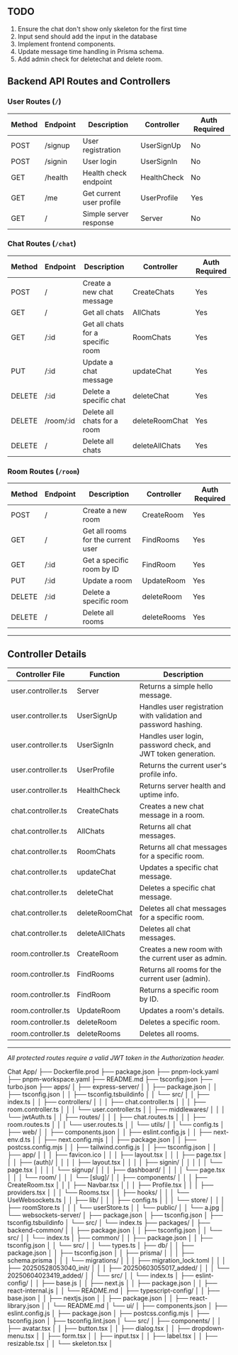 ## TODO

1. Ensure the chat don't show only skeleton for the first time
2. Input send should add the input in the database
3. Implement frontend components.
4. Update message time handling in Prisma schema.
5. Add admin check for deletechat and delete room.

## Backend API Routes and Controllers

### User Routes (`/`)
| Method | Endpoint      | Description                              | Controller    | Auth Required |
|--------|--------------|------------------------------------------|--------------|--------------|
| POST   | /signup      | User registration                        | UserSignUp    | No           |
| POST   | /signin      | User login                               | UserSignIn    | No           |
| GET    | /health      | Health check endpoint                     | HealthCheck   | No           |
| GET    | /me          | Get current user profile                  | UserProfile   | Yes          |
| GET    | /            | Simple server response                    | Server        | No           |

### Chat Routes (`/chat`)
| Method | Endpoint         | Description                                 | Controller       | Auth Required |
|--------|------------------|---------------------------------------------|------------------|--------------|
| POST   | /                | Create a new chat message                    | CreateChats      | Yes          |
| GET    | /                | Get all chats                               | AllChats         | Yes          |
| GET    | /:id             | Get all chats for a specific room            | RoomChats        | Yes          |
| PUT    | /:id             | Update a chat message                        | updateChat       | Yes          |
| DELETE | /:id             | Delete a specific chat                       | deleteChat       | Yes          |
| DELETE | /room/:id        | Delete all chats for a room                  | deleteRoomChat   | Yes          |
| DELETE | /                | Delete all chats                             | deleteAllChats   | Yes          |

### Room Routes (`/room`)
| Method | Endpoint   | Description                                 | Controller    | Auth Required |
|--------|------------|---------------------------------------------|--------------|--------------|
| POST   | /          | Create a new room                           | CreateRoom    | Yes          |
| GET    | /          | Get all rooms for the current user           | FindRooms     | Yes          |
| GET    | /:id       | Get a specific room by ID                    | FindRoom      | Yes          |
| PUT    | /:id       | Update a room                                | UpdateRoom    | Yes          |
| DELETE | /:id       | Delete a specific room                       | deleteRoom    | Yes          |
| DELETE | /          | Delete all rooms                             | deleteRooms   | Yes          |

---

## Controller Details

| Controller File         | Function         | Description                                      |
|------------------------|------------------|--------------------------------------------------|
| user.controller.ts     | Server           | Returns a simple hello message.                  |
| user.controller.ts     | UserSignUp       | Handles user registration with validation and password hashing. |
| user.controller.ts     | UserSignIn       | Handles user login, password check, and JWT token generation. |
| user.controller.ts     | UserProfile      | Returns the current user's profile info.         |
| user.controller.ts     | HealthCheck      | Returns server health and uptime info.           |
| chat.controller.ts     | CreateChats      | Creates a new chat message in a room.            |
| chat.controller.ts     | AllChats         | Returns all chat messages.                       |
| chat.controller.ts     | RoomChats        | Returns all chat messages for a specific room.   |
| chat.controller.ts     | updateChat       | Updates a specific chat message.                 |
| chat.controller.ts     | deleteChat       | Deletes a specific chat message.                 |
| chat.controller.ts     | deleteRoomChat   | Deletes all chat messages for a specific room.   |
| chat.controller.ts     | deleteAllChats   | Deletes all chat messages.                       |
| room.controller.ts     | CreateRoom       | Creates a new room with the current user as admin. |
| room.controller.ts     | FindRooms        | Returns all rooms for the current user (admin).  |
| room.controller.ts     | FindRoom         | Returns a specific room by ID.                   |
| room.controller.ts     | UpdateRoom       | Updates a room's details.                        |
| room.controller.ts     | deleteRoom       | Deletes a specific room.                         |
| room.controller.ts     | deleteRooms      | Deletes all rooms.                               |

---

*All protected routes require a valid JWT token in the Authorization header.*

Chat App/
├── Dockerfile.prod
├── package.json
├── pnpm-lock.yaml
├── pnpm-workspace.yaml
├── README.md
├── tsconfig.json
├── turbo.json
├── apps/
│   ├── express-server/
│   │   ├── package.json
│   │   ├── tsconfig.json
│   │   ├── tsconfig.tsbuildinfo
│   │   └── src/
│   │       ├── index.ts
│   │       ├── controllers/
│   │       │   ├── chat.controller.ts
│   │       │   ├── room.controller.ts
│   │       │   └── user.controller.ts
│   │       ├── middlewares/
│   │       │   └── jwtAuth.ts
│   │       ├── routes/
│   │       │   ├── chat.routes.ts
│   │       │   ├── room.routes.ts
│   │       │   └── user.routes.ts
│   │       └── utils/
│   │           └── config.ts
│   ├── web/
│   │   ├── components.json
│   │   ├── eslint.config.js
│   │   ├── next-env.d.ts
│   │   ├── next.config.mjs
│   │   ├── package.json
│   │   ├── postcss.config.mjs
│   │   ├── tailwind.config.js
│   │   ├── tsconfig.json
│   │   ├── app/
│   │   │   ├── favicon.ico
│   │   │   ├── layout.tsx
│   │   │   ├── page.tsx
│   │   │   ├── (auth)/
│   │   │   │   ├── layout.tsx
│   │   │   │   ├── signin/
│   │   │   │   │   └── page.tsx
│   │   │   │   └── signup/
│   │   │   ├── dashboard/
│   │   │   │   └── page.tsx
│   │   │   └── room/
│   │   │       └── [slug]/
│   │   ├── components/
│   │   │   ├── CreateRoom.tsx
│   │   │   ├── Navbar.tsx
│   │   │   ├── Profile.tsx
│   │   │   ├── providers.tsx
│   │   │   └── Rooms.tsx
│   │   ├── hooks/
│   │   │   └── UseWebsockets.ts
│   │   ├── lib/
│   │   │   ├── config.ts
│   │   │   └── store/
│   │   │       ├── roomStore.ts
│   │   │       └── userStore.ts
│   │   └── public/
│   │       └── a.jpg
│   └── websockets-server/
│       ├── package.json
│       ├── tsconfig.json
│       ├── tsconfig.tsbuildinfo
│       └── src/
│           └── index.ts
├── packages/
│   ├── backend-common/
│   │   ├── package.json
│   │   ├── tsconfig.json
│   │   └── src/
│   │       └── index.ts
│   ├── common/
│   │   ├── package.json
│   │   ├── tsconfig.json
│   │   └── src/
│   │       └── types.ts
│   ├── db/
│   │   ├── package.json
│   │   ├── tsconfig.json
│   │   ├── prisma/
│   │   │   ├── schema.prisma
│   │   │   └── migrations/
│   │   │       ├── migration_lock.toml
│   │   │       ├── 20250528053040_init/
│   │   │       ├── 20250603055017_added/
│   │   │       └── 20250604023419_added/
│   │   └── src/
│   │       └── index.ts
│   ├── eslint-config/
│   │   ├── base.js
│   │   ├── next.js
│   │   ├── package.json
│   │   ├── react-internal.js
│   │   └── README.md
│   ├── typescript-config/
│   │   ├── base.json
│   │   ├── nextjs.json
│   │   ├── package.json
│   │   ├── react-library.json
│   │   └── README.md
│   └── ui/
│       ├── components.json
│       ├── eslint.config.js
│       ├── package.json
│       ├── postcss.config.mjs
│       ├── tsconfig.json
│       ├── tsconfig.lint.json
│       └── src/
│           ├── components/
│           │   ├── avatar.tsx
│           │   ├── button.tsx
│           │   ├── dialog.tsx
│           │   ├── dropdown-menu.tsx
│           │   ├── form.tsx
│           │   ├── input.tsx
│           │   ├── label.tsx
│           │   ├── resizable.tsx
│           │   └── skeleton.tsx
│